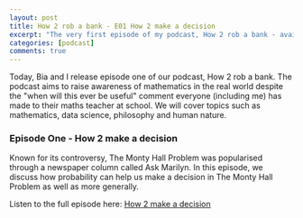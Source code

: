 ```yaml
---
layout: post
title: How 2 rob a bank - E01 How 2 make a decision
excerpt: "The very first episode of my podcast, How 2 rob a bank - available on Spotify, Apple Podcasts and more."
categories: [podcast]
comments: true
---
```


Today, Bia and I release episode one of our podcast, How 2 rob a bank. The podcast aims to raise awareness of mathematics in the real world despite the "when will this ever be useful" comment everyone (including me) has made to their maths teacher at school. We will cover topics such as mathematics, data science, philosophy and human nature. 

### Episode One - How 2 make a decision

Known for its controversy, The Monty Hall Problem was popularised through a newspaper column called Ask Marilyn. In this episode, we discuss how probability can help us make a decision in The Monty Hall Problem as well as more generally.

Listen to the full episode here: [How 2 make a decision](https://anchor.fm/how2robabank/episodes/How-2-make-a-decision-eihtbs)
